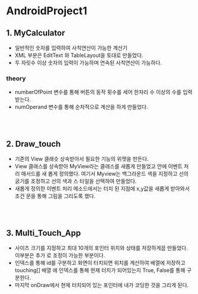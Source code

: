 # AndroidProject1

## **1. MyCalculator**  
- 일반적인 숫자를 입력하여 사칙연산이 가능한 계산기
- XML 부분은 EditText 와 TableLayout을 토대로 만들었다.  
- 두 자릿수 이상 숫자의 입력이 가능하며 연속된 사칙연산이 가능하다.  

### **theory**  
- numberOfPoint 변수를 통해 버튼의 동작 횟수를 세어 한자리 수 이상의 수를 입력받는다.  
- numOperand 변수를 통해 순차적으로 계산을 하게 만들었다.

<br/><br/>


## **2. Draw_touch**  
- 기존의 View 클래슷 상속받아서 필요한 기능의 위젯을 만든다.  
- View 클래스를 상속받아 MyView라는 클래스를 새롭게 만들었고 안에 이벤트 처리 매서드를 새
롭게 정의했다. 여기서 Myview는 백그라운드 색을 지정하고 선의 굵기를 조정하고 선의 색과 스
타일을 선택하여 만들었다.  
-  새롭게 정의한 이벤트 처리 메소드에서는 터치 된 지점에 x,y값을 새롭게 받아와서 조건
문을 통해 그림을 그리도록 했다.


<br/><br/>

## **3. Multi_Touch_App**  
- 사이즈 크기를 지정하고 최대 10개의 포인터 위치와 상태를 저장하게끔 만들었다. 이부분은 추가
로 조정이 가능한 부분이다.  
- 인덱스를 통해 id를 구분하고 화면이 터치되면 위치를 계산하여 배열에 저장하고 touching[] 배열
에 인덱스를 통해 현재 터치가 되어있는지 True, False를 통해 구분한다.
- 마지막 onDraw에서 현재 터치되어 있는 포인터에 내가 코딩한 것을 그리게 된다.  








